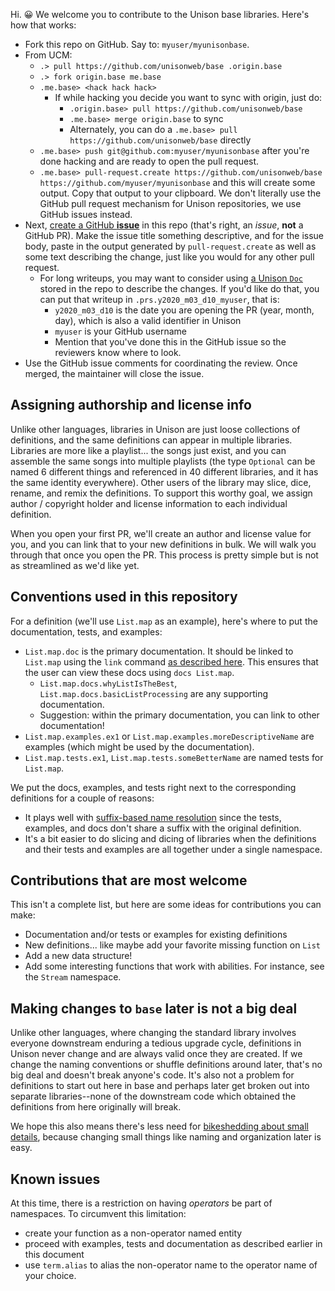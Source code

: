 Hi. 😀 We welcome you to contribute to the Unison base libraries. Here's how that works:

* Fork this repo on GitHub. Say to: `myuser/myunisonbase`.
* From UCM: 
  * `.> pull https://github.com/unisonweb/base .origin.base`
  * `.> fork origin.base me.base`
  * `.me.base> <hack hack hack>`
    * If while hacking you decide you want to sync with origin, just do:
      * `.origin.base> pull https://github.com/unisonweb/base`
      * `.me.base> merge origin.base` to sync
      * Alternately, you can do a `.me.base> pull https://github.com/unisonweb/base` directly
  * `.me.base> push git@github.com:myuser/myunisonbase` after you're done hacking and are ready to open the pull request.
  * `.me.base> pull-request.create https://github.com/unisonweb/base https://github.com/myuser/myunisonbase` and this will create some output. Copy that output to your clipboard. We don't literally use the GitHub pull request mechanism for Unison repositories, we use GitHub issues instead.
* Next, [create a GitHub __issue__](https://github.com/unisonweb/base/issues/new?template=unison-pull-request-template.md) in this repo (that's right, an _issue_, __not__ a GitHub PR). Make the issue title something descriptive, and for the issue body, paste in the output generated by `pull-request.create` as well as some text describing the change, just like you would for any other pull request.
  * For long writeups, you may want to consider using [a Unison `Doc`](https://www.unisonweb.org/docs/documentation) stored in the repo to describe the changes. If you'd like do that, you can put that writeup in `.prs.y2020_m03_d10_myuser`, that is:
    * `y2020_m03_d10` is the date you are opening the PR (year, month, day), which is also a valid identifier in Unison
    * `myuser` is your GitHub username
    * Mention that you've done this in the GitHub issue so the reviewers know where to look.
* Use the GitHub issue comments for coordinating the review. Once merged, the maintainer will close the issue.

## Assigning authorship and license info

Unlike other languages, libraries in Unison are just loose collections of definitions, and the same definitions can appear in multiple libraries. Libraries are more like a playlist... the songs just exist, and you can assemble the same songs into multiple playlists (the type `Optional` can be named 6 different things and referenced in 40 different libraries, and it has the same identity everywhere). Other users of the library may slice, dice, rename, and remix the definitions. To support this worthy goal, we assign author / copyright holder and license information to each individual definition.

When you open your first PR, we'll create an author and license value for you, and you can link that to your new definitions in bulk. We will walk you through that once you open the PR. This process is pretty simple but is not as streamlined as we'd like yet.

## Conventions used in this repository

For a definition (we'll use `List.map` as an example), here's where to put the documentation, tests, and examples:

* `List.map.doc` is the primary documentation. It should be linked to `List.map` using the `link` command [as described here](https://www.unisonweb.org/docs/documentation). This ensures that the user can view these docs using `docs List.map`.
  * `List.map.docs.whyListIsTheBest`, `List.map.docs.basicListProcessing` are any supporting documentation.
  * Suggestion: within the primary documentation, you can link to other documentation!
* `List.map.examples.ex1` or `List.map.examples.moreDescriptiveName` are examples (which might be used by the documentation).
* `List.map.tests.ex1`, `List.map.tests.someBetterName` are named tests for `List.map`.

We put the docs, examples, and tests right next to the corresponding definitions for a couple of reasons:

* It plays well with [suffix-based name resolution](https://www.unisonweb.org/docs/language-reference/#suffix-based-name-resolution) since the tests, examples, and docs don't share a suffix with the original definition.
* It's a bit easier to do slicing and dicing of libraries when the definitions and their tests and examples are all together under a single namespace.

## Contributions that are most welcome

This isn't a complete list, but here are some ideas for contributions you can make:

* Documentation and/or tests or examples for existing definitions
* New definitions... like maybe add your favorite missing function on `List`
* Add a new data structure!
* Add some interesting functions that work with abilities. For instance, see the `Stream` namespace.

## Making changes to `base` later is not a big deal

Unlike other languages, where changing the standard library involves everyone downstream enduring a tedious upgrade cycle, definitions in Unison never change and are always valid once they are created. If we change the naming conventions or shuffle definitions around later, that's no big deal and doesn't break anyone's code. It's also not a problem for definitions to start out here in base and perhaps later get broken out into separate libraries--none of the downstream code which obtained the definitions from here originally will break.

We hope this also means there's less need for [bikeshedding about small details](https://en.wikipedia.org/wiki/Law_of_triviality), because changing small things like naming and organization later is easy.

## Known issues

At this time, there is a restriction on having *operators* be part of namespaces. To circumvent this limitation:
* create your function as a non-operator named entity
* proceed with examples, tests and documentation as described earlier in this document
* use `term.alias` to alias the non-operator name to the operator name of your choice.
